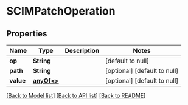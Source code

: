 # SCIMPatchOperation
## Properties

| Name | Type | Description | Notes |
|------------ | ------------- | ------------- | -------------|
| **op** | **String** |  | [default to null] |
| **path** | **String** |  | [optional] [default to null] |
| **value** | [**anyOf&lt;&gt;**](anyOf&lt;&gt;.md) |  | [optional] [default to null] |

[[Back to Model list]](../README.md#documentation-for-models) [[Back to API list]](../README.md#documentation-for-api-endpoints) [[Back to README]](../README.md)

